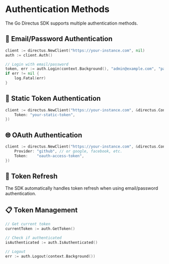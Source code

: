 # Authentication Methods

The Go Directus SDK supports multiple authentication methods.

## 🔐 Email/Password Authentication

```go
client := directus.NewClient("https://your-instance.com", nil)
auth := client.Auth()

// Login with email/password
token, err := auth.Login(context.Background(), "admin@example.com", "password")
if err != nil {
    log.Fatal(err)
}
```

## 🔑 Static Token Authentication

```go
client := directus.NewClient("https://your-instance.com", &directus.Config{
    Token: "your-static-token",
})
```

## 🌐 OAuth Authentication

```go
client := directus.NewClient("https://your-instance.com", &directus.Config{
    Provider: "github", // or google, facebook, etc.
    Token:    "oauth-access-token",
})
```

## 🔄 Token Refresh

The SDK automatically handles token refresh when using email/password authentication.

## 📋 Token Management

```go
// Get current token
currentToken := auth.GetToken()

// Check if authenticated
isAuthenticated := auth.IsAuthenticated()

// Logout
err := auth.Logout(context.Background())
